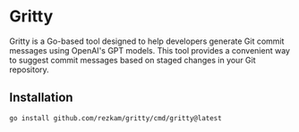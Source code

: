# Gritty
Gritty is a Go-based tool designed to help developers generate Git commit messages using OpenAI's GPT models. This tool provides a convenient way to suggest commit messages based on staged changes in your Git repository.

## Installation
```bash
go install github.com/rezkam/gritty/cmd/gritty@latest
```

